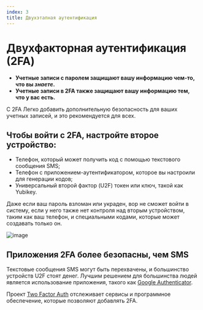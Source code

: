 ```yaml
---
index: 3
title: Двухэтапная аутентификация
---
```

# Двухфакторная аутентификация (2FA)

*   **Учетные записи с паролем защищают вашу информацию чем-то, что вы *знаете*.**
*   **Учетные записи в 2FA также защищают вашу информацию тем, что у вас есть.**

С 2FA Легко добавить дополнительную безопасность для ваших учетных записей, и это рекомендуется для всех.

## Чтобы войти с 2FA, настройте второе устройство:

* Телефон, который может получить код с помощью текстового сообщения SMS;
* Телефон с приложением-аутентификатором, которое вы настроили для генерации кодов;
* Универсальный второй фактор (U2F) токен или ключ, такой как Yubikey.

Даже если ваш пароль взломан или украден, вор не сможет войти в систему, если у него также нет контроля над вторым устройством, таким как ваш телефон, и специальными кодами, которые может создавать только он.

![image](password_adv2.png)

## Приложения 2FA более безопасны, чем SMS

Текстовые сообщения SMS могут быть перехвачены, и большинство устройств U2F стоят денег. Лучшим решением для большинства людей является использование приложения, такого как [Google Authenticator](https://play.google.com/store/apps/details?id=com.google.android.apps.authenticator2).

Проект [Two Factor Auth](https://twofactorauth.org/) отслеживает сервисы и программное обеспечение, которые позволяют добавлять 2FA.
